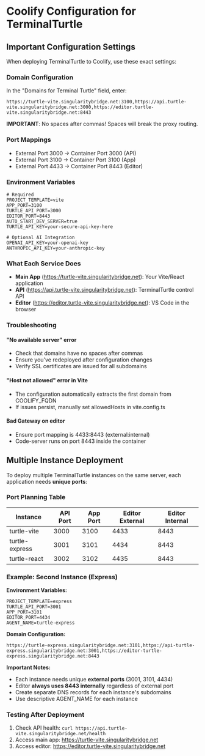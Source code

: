 # Coolify Configuration for TerminalTurtle

## Important Configuration Settings

When deploying TerminalTurtle to Coolify, use these exact settings:

### Domain Configuration
In the "Domains for Terminal Turtle" field, enter:
```
https://turtle-vite.singularitybridge.net:3100,https://api.turtle-vite.singularitybridge.net:3000,https://editor.turtle-vite.singularitybridge.net:8443
```

**IMPORTANT**: No spaces after commas! Spaces will break the proxy routing.

### Port Mappings
- External Port 3000 → Container Port 3000 (API)
- External Port 3100 → Container Port 3100 (App)
- External Port 4433 → Container Port 8443 (Editor)

### Environment Variables
```env
# Required
PROJECT_TEMPLATE=vite
APP_PORT=3100
TURTLE_API_PORT=3000
EDITOR_PORT=8443
AUTO_START_DEV_SERVER=true
TURTLE_API_KEY=your-secure-api-key-here

# Optional AI Integration
OPENAI_API_KEY=your-openai-key
ANTHROPIC_API_KEY=your-anthropic-key
```

### What Each Service Does
- **Main App** (https://turtle-vite.singularitybridge.net): Your Vite/React application
- **API** (https://api.turtle-vite.singularitybridge.net): TerminalTurtle control API
- **Editor** (https://editor.turtle-vite.singularitybridge.net): VS Code in the browser

### Troubleshooting

#### "No available server" error
- Check that domains have no spaces after commas
- Ensure you've redeployed after configuration changes
- Verify SSL certificates are issued for all subdomains

#### "Host not allowed" error in Vite
- The configuration automatically extracts the first domain from COOLIFY_FQDN
- If issues persist, manually set allowedHosts in vite.config.ts

#### Bad Gateway on editor
- Ensure port mapping is 4433:8443 (external:internal)
- Code-server runs on port 8443 inside the container

## Multiple Instance Deployment

To deploy multiple TerminalTurtle instances on the same server, each application needs **unique ports**:

### Port Planning Table
| Instance | API Port | App Port | Editor External | Editor Internal |
|----------|----------|----------|----------------|-----------------|
| turtle-vite | 3000 | 3100 | 4433 | 8443 |
| turtle-express | 3001 | 3101 | 4434 | 8443 |
| turtle-react | 3002 | 3102 | 4435 | 8443 |

### Example: Second Instance (Express)

**Environment Variables:**
```env
PROJECT_TEMPLATE=express
TURTLE_API_PORT=3001
APP_PORT=3101
EDITOR_PORT=4434
AGENT_NAME=turtle-express
```

**Domain Configuration:**
```
https://turtle-express.singularitybridge.net:3101,https://api-turtle-express.singularitybridge.net:3001,https://editor-turtle-express.singularitybridge.net:8443
```

**Important Notes:**
- Each instance needs unique **external ports** (3001, 3101, 4434)
- Editor **always uses 8443 internally** regardless of external port
- Create separate DNS records for each instance's subdomains
- Use descriptive AGENT_NAME for each instance

### Testing After Deployment
1. Check API health: `curl https://api.turtle-vite.singularitybridge.net/health`
2. Access main app: https://turtle-vite.singularitybridge.net
3. Access editor: https://editor.turtle-vite.singularitybridge.net